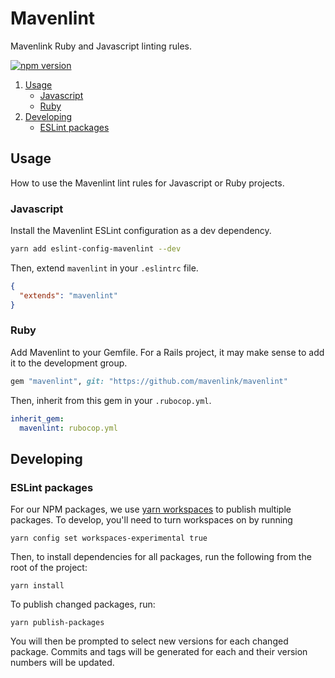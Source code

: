 # Mavenlint

Mavenlink Ruby and Javascript linting rules.

[![npm version](https://img.shields.io/npm/v/eslint-config-mavenlint.svg?style=flat-square)](https://www.npmjs.com/package/eslint-config-mavenlint)

1. [Usage](#usage)
   - [Javascript](#javascript)
   - [Ruby](#ruby)
2. [Developing](#developing)
   - [ESLint packages](#eslint-packages)

## Usage

How to use the Mavenlint lint rules for Javascript or Ruby projects.

### Javascript

Install the Mavenlint ESLint configuration as a dev dependency.

```bash
yarn add eslint-config-mavenlint --dev
```

Then, extend `mavenlint` in your `.eslintrc` file.

```json
{
  "extends": "mavenlint"
}
```

### Ruby

Add Mavenlint to your Gemfile. For a Rails project, it may make sense to add it to the development group.

```rb
gem "mavenlint", git: "https://github.com/mavenlink/mavenlint"
```

Then, inherit from this gem in your `.rubocop.yml`.

```yml
inherit_gem:
  mavenlint: rubocop.yml
```

## Developing

### ESLint packages

For our NPM packages, we use [yarn workspaces](https://yarnpkg.com/blog/2017/08/02/introducing-workspaces/) to publish multiple packages. To develop, you'll need to turn workspaces on by running

```
yarn config set workspaces-experimental true
```

Then, to install dependencies for all packages, run the following from the root of the project:

```
yarn install
```

To publish changed packages, run:

```
yarn publish-packages
```

You will then be prompted to select new versions for each changed package. Commits and tags will be generated for each and their version numbers will be updated.
